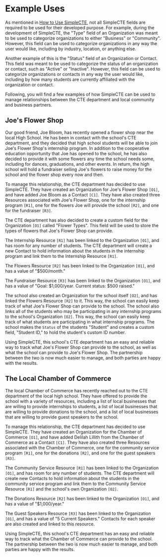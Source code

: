 # Example Uses 

As mentioned in [How to Use SimpleCTE](https://github.com/WhoIsConch/SimpleCTE/wiki/How-To-Use-SimpleCTE), not all SimpleCTE fields are required to be used for their developed purpose. For example, during the development of SimpleCTE, the "Type" field of an Organization was meant to be used to categorize organizations to either "Business" or "Community". However, this field can be used to categorize organizations in any way the user would like, including by industry, location, or anything else.

Another example of this is the "Status" field of an Organization or Contact. This field was meant to be used to categorize the status of an organization or contact, such as "Active" or "Inactive". However, this field can be used to categorize organizations or contacts in any way the user would like, including by how many students are currently affiliated with the organization or contact.

Following, you will find a few examples of how SimpleCTE can be used to manage relationships between the CTE department and local community and business partners.

## Joe's Flower Shop

Our good friend, Joe Bloom, has recently opened a flower shop near the local High School. He has been in contact with the school's CTE department, and they decided that high school students will be able to join Joe's Flower Shop's internship program. In addition to the cooperative education opportunity that Joe has opened to the school, he has also decided to provide it with some flowers any time the school needs some, including for dances, graduations, and other events. In return, the high school will hold a fundraiser selling Joe's flowers to raise money for the school and the flower shop every now and then.

To manage this relationship, the CTE department has decided to use SimpleCTE. They have created an Organization for Joe's Flower Shop `[O1]`, and have added Joe Bloom as a Contact `[C1]`. They have also created three Resources associated with Joe's Flower Shop, one for the internship program `[R1]`, one for the flowers Joe will provide the school `[R2]`, and one for the fundraiser `[R3]`. 

The CTE department has also decided to create a custom field for the Organization `[O1]` called "Flower Types". This field will be used to store the types of flowers that Joe's Flower Shop can provide. 

The Internship Resource `[R1]` has been linked to the Organization `[O1]`, and has room for any number of students. The CTE department will create a new Contact to hold information about the students in the internship program and link them to the Internship Resource `[R1]`.

The Flowers Resource `[R2]` has been linked to the Organization `[O1]`, and has a value of "$500/month." 

The Fundraiser Resource `[R3]` has been linked to the Organization `[O1]`, and has a value of "Goal: $1,000/year. Current status: $500 raised."

The school also created an Organization for the school itself `[O2]`, and has linked the Flowers Resource `[R2]` to it. This way, the school can easily keep track of what Joe's Flower Shop can provide to the school. The school also links all of the students who may be participating in any internship programs to the school's Organization `[O2]`. This way, the school can easily keep track of what students are participating in what internship programs. The school makes the `Status` of the students "Student" and creates a custom field, "Student ID," to hold the student's custom ID number. 

Using SimpleCTE, this school's CTE department has an easy and reliable way to track what Joe's Flower Shop can provide to the school, as well as what the school can provide to Joe's Flower Shop. The partnership between the two is now much easier to manage, and both parties are happy with the results.


## The Local Chamber of Commerce

The local Chamber of Commerce has recently reached out to the CTE department of the local high school. They have offered to provide the school with a variety of resources, including a list of local businesses that are willing to provide internships to students, a list of local businesses that are willing to provide donations to the school, and a list of local businesses that are willing to provide guest speakers to the school.

To manage this relationship, the CTE department has decided to use SimpleCTE. They have created an Organization for the Chamber of Commerce `[O1]`, and have added Delilah Lillith from the Chamber of Commerce as a Contact `[C1]`. They have also created three Resources associated with the Chamber of Commerce, one for the community service program `[R1]`, one for the donations `[R2]`, and one for the guest speakers `[R3]`.

The Community Service Resource `[R1]` has been linked to the Organization `[O1]`, and has room for any number of students. The CTE department will create new Contacts to hold information about the students in the community service program and link them to the Community Service Resource `[R1]` and the school's own Organization `[O2]`.

The Donations Resource `[R2]` has been linked to the Organization `[O1]`, and has a value of "$1,000/year."

The Guest Speakers Resource `[R3]` has been linked to the Organization `[O1]`, and has a value of "5 Current Speakers." Contacts for each speaker are also created and linked to this resource.

Using SimpleCTE, this school's CTE department has an easy and reliable way to track what the Chamber of Commerce can provide to the school. The partnership between the two is now much easier to manage, and both parties are happy with the results.

